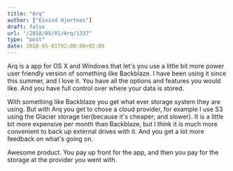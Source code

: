 ```yaml
---
title: "Arq"
author: ["Eivind Hjertnes"]
draft: false
url: "/2018/05/01/Arq/1337"
type: "post"
date: 2018-05-01T02:00:00+02:00
---
```


Arq is a app for OS X and Windows that let's you use a little bit more
power user friendly version of something like Backblaze. I have been
using it since this summer, and I love it. You have all the options and
features you would like. And you have full control over where your data
is stored.

With something like Backblaze you get what ever storage system they are
using. But with Arq you get to chose a cloud provider, for example I use
S3 using the Glacier storage tier(because it's cheaper; and slower). It
is a little bit more expensive per month than Backblaze, but I think it
is much more convenient to back up external drives with it. And you get
a lot more feedback on what's going on.

Awesome product. You pay up front for the app, and then you pay for the
storage at the provider you went with.
